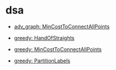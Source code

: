 # dsa

- [adv_graph: MinCostToConnectAllPoints](https://github.com/yhamuha/sys-des/blob/main/java/lc/adv_graph/m/MinCostToConnectAllPoints.pdf)

- [greedy: HandOfStraights](https://github.com/yhamuha/sys-des/blob/main/java/lc/greedy/m/HandOfStraights.pdf)
- [greedy: MinCostToConnectAllPoints](https://github.com/yhamuha/sys-des/blob/main/java/lc/greedy/m/MergeTripletsToFormTargetTriplet.pdf)
- [greedy: PartitionLabels](https://github.com/yhamuha/sys-des/blob/main/java/lc/greeedy/m/PartitionLabels.pdf)
